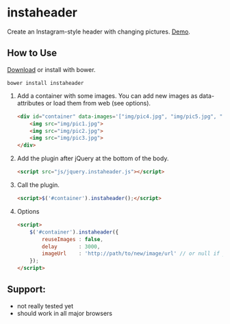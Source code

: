 instaheader
====

Create an Instagram-style header with changing pictures. [Demo](http://splagemann.github.io/instaheader/).

How to Use
----------

[Download](https://github.com/splagemann/instaheader/archive/master.zip) or install with bower.

```
bower install instaheader
```

1. Add a container with some images. You can add new images as data-attributes or load them from web (see options).
    ```html
    <div id="container" data-images='["img/pic4.jpg", "img/pic5.jpg", "img/pic6.jpg"]'>
        <img src="img/pic1.jpg">
        <img src="img/pic2.jpg">
        <img src="img/pic3.jpg">
    </div>
    ```

2. Add the plugin after jQuery at the bottom of the body.

    ```html
    <script src="js/jquery.instaheader.js"></script>
    ```

3. Call the plugin.
    ```html
    <script>$('#container').instaheader();</script>
    ```

4. Options
    ```html
    <script>
        $('#container').instaheader({
            reuseImages : false,
            delay       : 3000,
            imageUrl    : 'http://path/to/new/image/url' // or null if you use data-attribute
        });
   </script>
   ```

Support:
--------
* not really tested yet
* should work in all major browsers
